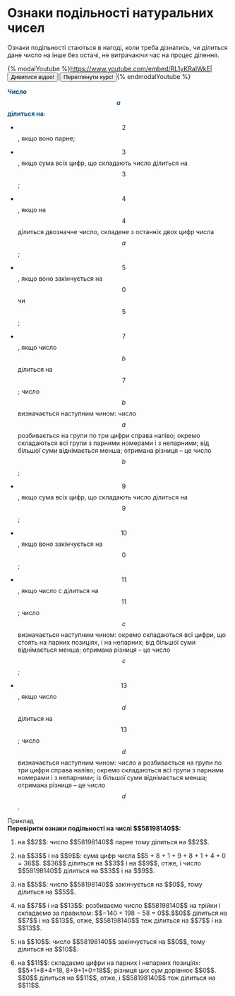 # Ознаки подiльностi натуральних чисел

Ознаки подiльностi стаються в нагодi, коли треба дiзнатись, чи дiлиться дане число на iнше без остачi, не витрачаючи час на процес дiлення.

{% modalYoutube %}https://www.youtube.com/embed/RL1yKRaIWkE|<button class="but">Дивитися відео!</button>|<a href="https://study.ed-era.com/courses/EdEra/M101/m101/about"><button class="but">Переглянути курс!</button></a>{% endmodalYoutube %} 

<font color="#0F5181">**Число $$a$$ дiлиться на**:</font>
* $$2$$, якщо воно парне;

* $$3$$, якщо сума всiх цифр, що складають число дiлиться на $$3$$;

* $$4$$, якщо на $$4$$ дiлиться двозначне число, складене з останнiх двох цифр числа $$a$$;

* $$5$$, якщо воно закiнчується на $$0$$ чи $$5$$;

* $$7$$, якщо число $$b$$ дiлиться на $$7$$; число $$b$$ визначається наступним чином: число $$a$$ розбивається на групи по три цифри справа налiво; окремо складаються всi групи з парними номерами i з непарними; вiд бiльшої суми вiднiмається менша; отримана рiзниця – це число $$b$$;

* $$9$$, якщо сума всiх цифр, що складають число дiлиться на $$9$$;

* $$10$$, якщо воно закiнчується на $$0$$;

* $$11$$, якщо число c дiлиться на $$11$$; число $$c$$ визначається наступним чином: окремо складаються всi цифри, що стоять на парних позицiях, i на непарних; вiд бiльшої суми вiднiмається менша; отримана рiзниця – це число $$c$$;

* $$13$$, якщо число $$d$$ дiлиться на $$13$$; число $$d$$ визначається наступним чином: число a розбивається на групи по три цифри справа налiво; окремо складаються всi групи з парними номерами i з непарними; iз бiльшої суми вiднiмається менша; отримана рiзниця – це число $$d$$.

<div class="space">
</div>

<div class="task-wrap">
<span class="task">Приклад</span>
<div class="task-text">
<b>Перевірити ознаки подільності на числі $$58198140$$:</b>
<ol>
<p><li>на $$2$$: число $$58198140$$ парне тому дiлиться на $$2$$.</li></p>
<p><li>на $$3$$ i на $$9$$: сума цифр числа $$5 + 8 + 1 + 9 + 8 + 1 + 4 + 0 = 36$$. $$36$$ дiлиться на $$3$$ i на $$9$$, отже, i число $$58198140$$ дiлиться на $$3$$ i на $$9$$.</li></p>
<p><li>на $$5$$: число $$58198140$$ закiнчується на $$0$$, тому дiлиться на $$5$$.</li></p>
<p><li>на $$7$$ i на $$13$$: розбиваємо число $$58198140$$ на трiйки i складаємо за правилом: $$−140 + 198 − 58 = 0$$.$$0$$ дiлиться на $$7$$ i на $$13$$, отже, $$58198140$$ теж дiлиться на $$7$$ i на $$13$$.</li></p>
<p><li>на $$10$$: число $$58198140$$ закiнчується на $$0$$, тому дiлиться на $$10$$.</li></p>
<p><li>на $$11$$: складаємо цифри на парних i непарних позицiях: $$5+1+8+4=18, 8+9+1+0=18$$; рiзниця цих сум дорiвнює $$0$$. $$0$$ дiлиться на $$11$$, отже, i $$58198140$$ теж дiлиться на $$11$$.</li></p>
</ol>
</div>
</div>